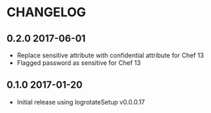 # CHANGELOG

## 0.2.0 2017-06-01

- Replace sensitive attribute with confidential attribute for Chef 13
- Flagged password as sensitive for Chef 13


## 0.1.0 2017-01-20

- Initial release using logrotateSetup v0.0.0.17
